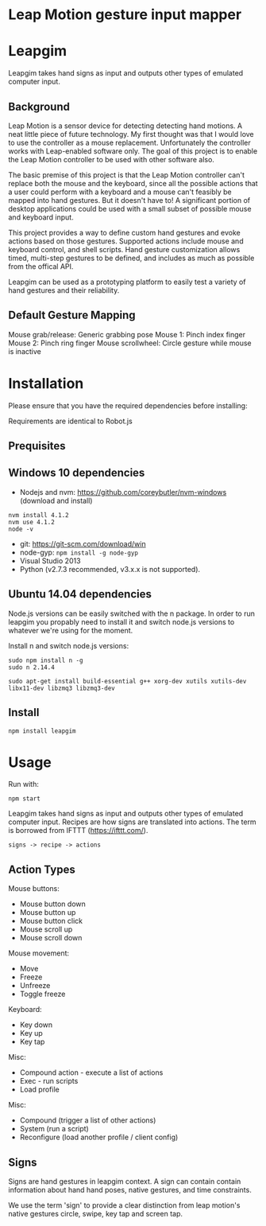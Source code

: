 # Leap Motion gesture input mapper

Leapgim
=======

Leapgim takes hand signs as input and outputs other types of emulated computer input.


Background
----------

Leap Motion is a sensor device for detecting detecting hand motions. A neat little piece of future technology. My first thought was that I would love to use the controller as a mouse replacement. Unfortunately the controller works with Leap-enabled software only. The goal of this project is to enable the Leap Motion controller to be used with other software also.

The basic premise of this project is that the Leap Motion controller can't replace both the mouse and the keyboard, since all the possible actions that a user could perform with a keyboard and a mouse can't feasibly be mapped into hand gestures. But it doesn't have to! A significant portion of desktop applications could be used with a small subset of possible mouse and keyboard input.

This project provides a way to define custom hand gestures and evoke actions based on those gestures. Supported actions include mouse and keyboard control, and shell scripts. Hand gesture customization allows timed, multi-step gestures to be defined, and includes as much as possible from the offical API.

Leapgim can be used as a prototyping platform to easily test a variety of hand gestures and their reliability.


Default Gesture Mapping
-----------------------

Mouse grab/release: Generic grabbing pose
Mouse 1: Pinch index finger
Mouse 2: Pinch ring finger
Mouse scrollwheel: Circle gesture while mouse is inactive


Installation
============

Please ensure that you have the required dependencies before installing:


Requirements are identical to Robot.js

Prequisites
-----------

Windows 10 dependencies
-----------------------

  * Nodejs and nvm: https://github.com/coreybutler/nvm-windows (download and install)
```
nvm install 4.1.2
nvm use 4.1.2
node -v
```
  * git: https://git-scm.com/download/win
  * node-gyp: `npm install -g node-gyp`
  * Visual Studio 2013
  * Python (v2.7.3 recommended, v3.x.x is not supported).


Ubuntu 14.04 dependencies
-------------------------

Node.js versions can be easily switched with the n package. In order to run leapgim you propably need to install it and switch node.js versions to whatever we're using for the moment.

Install n and switch node.js versions:

```
sudo npm install n -g
sudo n 2.14.4
```

```
sudo apt-get install build-essential g++ xorg-dev xutils xutils-dev libx11-dev libzmq3 libzmq3-dev
```


Install
-------

```
npm install leapgim
```


Usage
=====

Run with:

```
npm start
```

Leapgim takes hand signs as input and outputs other types of emulated computer input. Recipes are how signs are translated into actions. The term is borrowed from IFTTT (https://ifttt.com/).

```
signs -> recipe -> actions
```


Action Types
------------

Mouse buttons:
- Mouse button down
- Mouse button up
- Mouse button click
- Mouse scroll up
- Mouse scroll down

Mouse movement:
- Move
- Freeze
- Unfreeze
- Toggle freeze

Keyboard:
- Key down
- Key up
- Key tap

Misc:
- Compound action - execute a list of actions
- Exec - run scripts
- Load profile

Misc:
- Compound (trigger a list of other actions)
- System (run a script)
- Reconfigure (load another profile / client config)


Signs
-----

Signs are hand gestures in leapgim context. A sign can contain contain information about hand hand poses, native gestures, and time constraints.

We use the term 'sign' to provide a clear distinction from leap motion's native gestures circle, swipe, key tap and screen tap.
